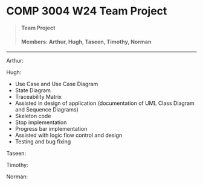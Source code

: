 # COMP 3004 W24 Team Project

> **Team Project**
> #### Members: Arthur, Hugh, Taseen, Timothy, Norman

--- 

Arthur:

Hugh:
  - Use Case and Use Case Diagram
  - State Diagram
  - Traceability Matrix
  - Assisted in design of application (documentation of UML Class Diagram and Sequence Diagrams)
  - Skeleton code
  - Stop implementation
  - Progress bar implementation
  - Assisted with logic flow control and design
  - Testing and bug fixing

Taseen:

Timothy:

Norman:

